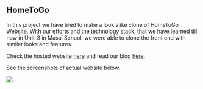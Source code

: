 ## HomeToGo
In this project we have tried to make a look alike clone of HomeToGo Website. With our efforts and the technology stack, that we have learned till now in Unit-3 in Masai School, we were able to clone the front end with similar looks and features.


Check the hosted website [here](https://home-to-go.vercel.app/) and read our blog [here](https://medium.com/@vibrantachintya/hometogo-website-construct-week-unit-3-e8be090d79c6).

See the screenshots of actual website below.

![](https://raw.githubusercontent.com/vibrantachintya/HomeToGo/master/images/screenshots.gif)
